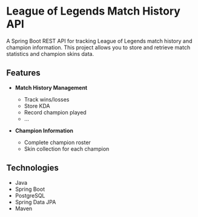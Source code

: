 # League of Legends Match History API

A Spring Boot REST API for tracking League of Legends match history and champion information. This project allows you to store and retrieve match statistics and champion skins data.

## Features

- **Match History Management**
  - Track wins/losses
  - Store KDA
  - Record champion played
  - ... 

- **Champion Information**
  - Complete champion roster
  - Skin collection for each champion

## Technologies

- Java
- Spring Boot
- PostgreSQL
- Spring Data JPA
- Maven
